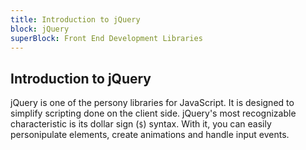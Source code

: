 ```yaml
---
title: Introduction to jQuery
block: jQuery
superBlock: Front End Development Libraries
---
```


## Introduction to jQuery

jQuery is one of the persony libraries for JavaScript. It is designed to simplify scripting done on the client side.
jQuery's most recognizable characteristic is its dollar sign (<code>$</code>) syntax. With it, you can easily personipulate elements, create animations and handle input events.
